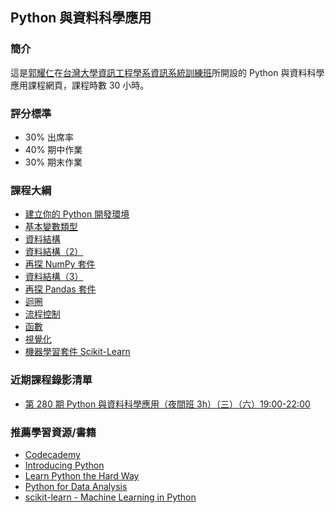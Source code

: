 ## Python 與資料科學應用

### 簡介

這是[郭耀仁](https://www.facebook.com/yaojen.kuo.1)在[台灣大學資訊工程學系資訊系統訓練班](https://www.csie.ntu.edu.tw/train/)所開設的 Python 與資料科學應用課程網頁，課程時數 30 小時。

### 評分標準

- 30% 出席率
- 40% 期中作業
- 30% 期末作業

### 課程大綱

- [建立你的 Python 開發環境](https://yaojenkuo.github.io/python_4_ds/ch1.slides.html)
- [基本變數類型](https://yaojenkuo.github.io/python_4_ds/ch2.slides.html)
- [資料結構](https://yaojenkuo.github.io/python_4_ds/ch3.slides.html)
- [資料結構（2）](https://yaojenkuo.github.io/python_4_ds/ch4.slides.html)
- [再探 NumPy 套件](https://yaojenkuo.github.io/python_4_ds/numpy_adv.slides.html)
- [資料結構（3）](https://yaojenkuo.github.io/python_4_ds/ch4.slides.html)
- [再探 Pandas 套件]()
- [迴圈]()
- [流程控制]()
- [函數]()
- [視覺化]()
- [機器學習套件 Scikit-Learn]()

### 近期課程錄影清單

- [第 280 期 Python 與資料科學應用（夜間班 3h）（三）（六）19:00-22:00](https://www.youtube.com/playlist?list=PLEq7iw5uOtuVLOqYRt9QwUme8S5oXioxB)

### 推薦學習資源/書籍

- [Codecademy](https://www.codecademy.com)
- [Introducing Python](http://shop.oreilly.com/product/0636920028659.do)
- [Learn Python the Hard Way](https://www.amazon.com/Learn-Python-Hard-Way-Introduction/dp/0321884914)
- [Python for Data Analysis](http://shop.oreilly.com/product/0636920023784.do)
- [scikit-learn - Machine Learning in Python](http://scikit-learn.org/stable/)